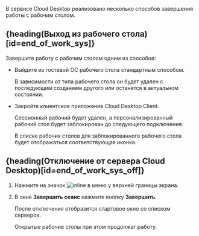 В сервисе Cloud Desktop реализовано несколько способов завершения работы с рабочим столом.

## {heading(Выход из рабочего стола)[id=end_of_work_sys]}

Завершите работу с рабочим столом одним из способов:

* Выйдите из гостевой ОС рабочего стола стандартным способом.

    В зависимости от типа рабочего стола он будет удален с последующим созданием другого или останется в актуальном состоянии.

* Закройте клиентское приложение Cloud Desktop Client.

    Сессионный рабочий будет удален, а персонализированный рабочий стол будет заблокирован до следующего подключения.

    <info>

    В списке рабочих столов для заблокированного рабочего стола будет отображаться соответствующая иконка.

    </info>

## {heading(Отключение от сервера Cloud Desktop)[id=end_of_work_sys_off]}

1. Нажмите на значок ![](/ru/assets/exit-icon.svg "inline") в меню у верхней границы экрана.
1. В окне **Завершить сеанс** нажмите кнопку **Завершить**.

    После отключения отобразится стартовое окно со списком серверов.

    <warn>

    Открытые рабочие столы при этом продолжат работу.

    </warn>

